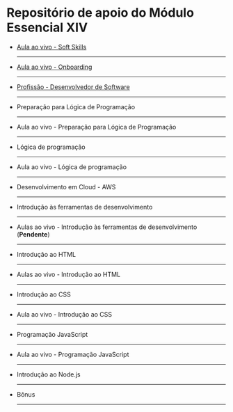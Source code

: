 # Repositório de apoio do Módulo Essencial XIV

- [Aula ao vivo - Soft Skills](https://github.com/leojosants/stackx_monitoria_modulo_essencial_xiv/tree/main/01__aula_ao_vivo_soft_skills)

    ---

- [Aula ao vivo - Onboarding](https://github.com/leojosants/stackx_monitoria_modulo_essencial_xiv/tree/main/02__aula_ao_vivo_onboarding)

    ---

- [Profissão - Desenvolvedor de Software](https://github.com/leojosants/stackx_monitoria_modulo_essencial_xiv/tree/main/03__profissao_desenvolvedor_de_software)

    ---
  
- Preparação para Lógica de Programação

    ---

- Aula ao vivo - Preparação para Lógica de Programação

    ---

- Lógica de programação

    ---

- Aula ao vivo - Lógica de programação

    ---

- Desenvolvimento em Cloud - AWS

    ---

- Introdução às ferramentas de desenvolvimento

    ---

- Aulas ao vivo - Introdução às ferramentas de desenvolvimento (**Pendente**)

    ---

- Introdução ao HTML

    ---

- Aulas ao vivo - Introdução ao HTML

    ---

- Introdução ao CSS

    ---

- Aula ao vivo - Introdução ao CSS

    ---

- Programação JavaScript

    ---

- Aula ao vivo - Programação JavaScript

    ---

- Introdução ao Node.js

    ---

- Bônus

    ---
